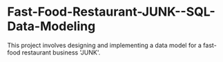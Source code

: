 # Fast-Food-Restaurant-JUNK--SQL-Data-Modeling
This project involves designing and implementing a data model for a fast-food restaurant business 'JUNK'.
